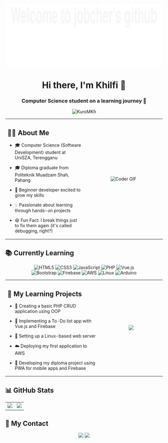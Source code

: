 <div align="center">
  <img width="100%" height="200" src="https://raw.githubusercontent.com/BEPb/BEPb/main/assets/Bottom_up.svg" alt="Github Contribution Snake Animation">
</div>

<h1 align="center">Hi there, I'm Khilfi 👋</h1>
<h3 align="center">Computer Science student on a learning journey 🚀</h3>

<p align="center">
  <img src="https://komarev.com/ghpvc/?username=KuroMKh&label=Profile%20views&color=0e75b6&style=flat" alt="KuroMKh" />
</p>

<table>
<tr>
  <td width="50%">
    
## 👨‍💻 About Me
- 🎓 Computer Science (Software Development) student at UniSZA, Terengganu
- 🎓 Diploma graduate from Politeknik Muadzam Shah, Pahang
- 🌱 Beginner developer excited to grow my skills
- 💡 Passionate about learning through hands-on projects
- 😆 Fun Fact: I break things just to fix them again (it's called debugging, right?)
    
  </td>
  <td width="50%">
    <div align="center">
      <img src="https://media.giphy.com/media/SWoSkN6DxTszqIKEqv/giphy.gif" alt="Coder GIF" width="100%">
    </div>
  </td>
</tr>
</table>

## 📚 Currently Learning

<div align="center">
  <img src="https://img.shields.io/badge/HTML5-E34F26?style=for-the-badge&logo=html5&logoColor=white" alt="HTML5" />
  <img src="https://img.shields.io/badge/CSS3-1572B6?style=for-the-badge&logo=css3&logoColor=white" alt="CSS3" />
  <img src="https://img.shields.io/badge/JavaScript-F7DF1E?style=for-the-badge&logo=javascript&logoColor=black" alt="JavaScript" />
  <img src="https://img.shields.io/badge/PHP-777BB4?style=for-the-badge&logo=php&logoColor=white" alt="PHP" />
  <img src="https://img.shields.io/badge/Vue.js-4FC08D?style=for-the-badge&logo=vue.js&logoColor=white" alt="Vue.js" />
  <br>
  <img src="https://img.shields.io/badge/Bootstrap-7952B3?style=for-the-badge&logo=bootstrap&logoColor=white" alt="Bootstrap" />
  <img src="https://img.shields.io/badge/Firebase-FFCA28?style=for-the-badge&logo=firebase&logoColor=black" alt="Firebase" />
  <img src="https://img.shields.io/badge/AWS-232F3E?style=for-the-badge&logo=amazon-aws&logoColor=white" alt="AWS" />
  <img src="https://img.shields.io/badge/Linux-FCC624?style=for-the-badge&logo=linux&logoColor=black" alt="Linux" />
  <img src="https://img.shields.io/badge/Arduino-00979D?style=for-the-badge&logo=arduino&logoColor=white" alt="Arduino" />
</div>

<table>
<tr>
  <td width="60%">
    
## 🚀 My Learning Projects
- 📝 Creating a basic PHP CRUD application using OOP
- 🔄 Implementing a To-Do list app with Vue.js and Firebase
- 🐧 Setting up a Linux-based web server
- ☁️ Deploying my first application to AWS
- 🤖 Developing my diploma project using PWA for mobile apps and Firebase
    
  </td>
  <td width="40%">
    <div align="center">
      <img src="https://github-readme-activity-graph.vercel.app/graph?username=KuroMKh&theme=react-dark&hide_border=true" width="100%">
    </div>
  </td>
</tr>
</table>

## 📊 GitHub Stats

<div align="center">
  <table>
    <tr>
      <td>
        <img src="https://github-readme-stats.vercel.app/api?username=KuroMKh&show_icons=true&theme=tokyonight" width="100%" />
      </td>
      <td>
        <img src="https://github-readme-stats.vercel.app/api/top-langs/?username=KuroMKh&layout=compact&theme=tokyonight" width="100%" />
      </td>
    </tr>
  </table>
</div>

## 📲 My Contact

<div align="center">
  <a href="https://www.linkedin.com/in/muhammad-khilfi-/"><img src="https://img.shields.io/badge/LinkedIn-0077B5?style=for-the-badge&logo=linkedin&logoColor=white"/></a>
  <a href="muhdkhilfi36@gmail.com"><img src="https://img.shields.io/badge/Email-D14836?style=for-the-badge&logo=gmail&logoColor=white"/></a>
</div>


